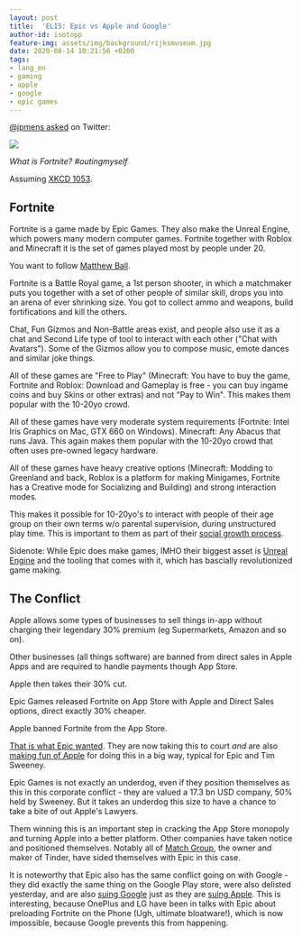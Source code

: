 ```yaml
---
layout: post
title:  'ELI5: Epic vs Apple and Google'
author-id: isotopp
feature-img: assets/img/background/rijksmuseum.jpg
date: 2020-08-14 10:21:56 +0200
tags:
- lang_en
- gaming
- apple
- google
- epic games
---
```

[@jpmens asked](https://twitter.com/jpmens/status/1294156181100007425) on Twitter:

[![](/uploads/2020/08/fortnite.jpg)](https://twitter.com/jpmens/status/1294156181100007425)

*What is Fortnite? #outingmyself*

Assuming [XKCD 1053](https://xkcd.com/1053/).

## Fortnite

Fortnite is a game made by Epic Games. They also make the Unreal Engine, which powers many modern computer games. Fortnite together with Roblox and Minecraft it is the set of games played most by people under 20.

You want to follow [Matthew Ball](https://twitter.com/ballmatthew).

Fortnite is a Battle Royal game, a 1st person shooter, in which a matchmaker puts you together with a set of other people of similar skill, drops you into an arena of ever shrinking size. You got to collect ammo and weapons, build fortifications and kill the others.

Chat, Fun Gizmos and Non-Battle areas exist, and people also use it as a chat and Second Life type of tool to interact with each other ("Chat with Avatars"). Some of the Gizmos allow you to compose music, emote dances and similar joke things.

All of these games are "Free to Play" (Minecraft: You have to buy the game, Fortnite and Roblox: Download and Gameplay is free - you can buy ingame coins and buy Skins or other extras) and not "Pay to Win". This makes them popular with the 10-20yo crowd.

All of these games have very moderate system requirements (Fortnite: Intel Iris Graphics on Mac, GTX 660 on Windows). Minecraft: Any Abacus that runs Java. This again makes them popular with the 10-20yo crowd that often uses pre-owned legacy hardware.

All of these games have heavy creative options (Minecraft: Modding to Greenland and back, Roblox is a platform for making Minigames, Fortnite has a Creative mode for Socializing and Building) and strong interaction modes.

This makes it possible for 10-20yo's to interact with people of their age group on their own terms w/o parental supervision, during unstructured play time. This is important to them as part of their [social growth process](https://www.amazon.com/-/de/danah-boyd/dp/0300199007). 

Sidenote: While Epic does make games, IMHO their biggest asset is [Unreal Engine](https://en.wikipedia.org/wiki/Unreal_Engine#Unreal_Engine_5) and the tooling that comes with it, which has bascially revolutionized game making.

## The Conflict

Apple allows some types of businesses to sell things in-app without charging their legendary 30% premium (eg Supermarkets, Amazon and so on).

Other businesses (all things software) are banned from direct sales in Apple Apps and are required to handle payments though App Store.

Apple then takes their 30% cut.

Epic Games released Fortnite on App Store with Apple and Direct Sales options, direct exactly 30% cheaper.

Apple banned Fortnite from the App Store.

[That is what Epic wanted](https://twitter.com/TimSweeneyEpic/status/1294076353965428736). They are now taking this to court *and* are also [making fun of Apple](https://www.youtube.com/watch?v=aP6-6Qixaco) for doing this in a big way, typical for Epic and Tim Sweeney.

Epic Games is not exactly an underdog, even if they position themselves as this in this corporate conflict - they are valued a 17.3 bn USD company, 50% held by Sweeney. But it takes an underdog this size to have a chance to take a bite of out Apple's Lawyers.

Them winning this is an important step in cracking the App Store monopoly and turning Apple into a better platform. Other companies have taken notice and positioned themselves. Notably all of [Match Group](en.wikipedia.org/wiki/Match_Group), the owner and maker of Tinder, have sided themselves with Epic in this case.

It is noteworthy that Epic also has the same conflict going on with Google - they did exactly the same thing on the Google Play store, were also delisted yesterday, and are also [suing Google](https://www.theverge.com/2020/8/13/21368363/epic-google-fortnite-lawsuit-antitrust-app-play-store-apple-removal) just as they are [suing Apple](https://www.engadget.com/fortnite-maker-epic-games-sues-apple-195415590.html). This is interesting, because OnePlus and LG have been in talks with Epic about preloading Fortnite on the Phone (Ugh, ultimate bloatware!), which is now impossible, because Google prevents this from happening. 
